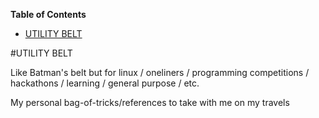 <!-- START doctoc generated TOC please keep comment here to allow auto update -->
<!-- DON'T EDIT THIS SECTION, INSTEAD RE-RUN doctoc TO UPDATE -->
**Table of Contents**  

- [UTILITY BELT](#utility-belt)

<!-- END doctoc generated TOC please keep comment here to allow auto update -->


#UTILITY BELT

Like Batman's belt but for linux / oneliners / programming competitions / hackathons / learning / general purpose / etc.

My personal bag-of-tricks/references to take with me on my travels
